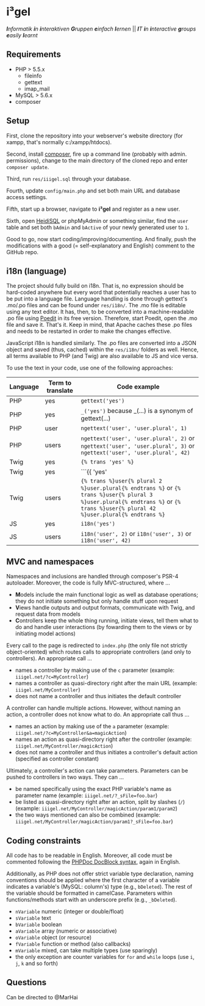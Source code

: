 # i³gel

_**I**nformatik **i**n **i**nteraktiven **G**ruppen **e**infach **l**ernen_ || _**I**T **i**n **i**nteractive **g**roups **e**asily **l**earnt_

## Requirements

- PHP > 5.5.x
  - fileinfo
  - gettext
  - imap_mail
- MySQL > 5.6.x
- composer


## Setup

First, clone the repository into your webserver's website directory (for xampp, that's normally c:/xampp/htdocs).

Second, install [composer](https://getcomposer.org/), fire up a command line (probably with admin. permissions), change to the main directory of the cloned repo and enter `composer update`.

Third, run `res/iiigel.sql` through your database.

Fourth, update `config/main.php` and set both main URL and database access settings.

Fifth, start up a browser, navigate to **i³gel** and register as a new user.

Sixth, open [HeidiSQL](http://www.heidisql.com/) or phpMyAdmin or something similar, find the `user` table and set both `bAdmin` and `bActive` of your newly generated user to `1`.

Good to go, now start coding/improving/documenting. And finally, push the modifications with a good (= self-explanatory and English) comment to the GitHub repo.


## i18n (language)

The project should fully build on i18n. That is, no expression should be hard-coded anywhere but every word that potentially reaches a user has to be put into a language file. Language handling is done through gettext's .mo/.po files and can be found under `res/i18n/`. The .mo file is editable using any text editor. It has, then, to be converted into a machine-readable .po file using [Poedit](https://poedit.net/) in its free version. Therefore, start Poedit, open the .mo file and save it. That's it. Keep in mind, that Apache caches these .po files and needs to be restarted in order to make the changes effective.

JavaScript i18n is handled similarly. The .po files are converted into a JSON object and saved (thus, cached) within the `res/i18n/` folders as well. Hence, all terms available to PHP (and Twig) are also available to JS and vice versa.

To use the text in your code, use one of the following approaches:

Language | Term to translate | Code example
--- | --- | ---
PHP | yes | ```gettext('yes')```
PHP | yes | ```_('yes')``` because \_(...) is a synonym of gettext(...)
PHP | user | ```ngettext('user', 'user.plural', 1)```
PHP | users | ```ngettext('user', 'user.plural', 2)``` or ```ngettext('user', 'user.plural', 3)``` or ```ngettext('user', 'user.plural', 42)```
Twig | yes | ```{% trans 'yes' %}```
Twig | yes | ```{{ 'yes'|trans }}```
Twig | users | ```{% trans %}user{% plural 2 %}user.plural{% endtrans %}``` or ```{% trans %}user{% plural 3 %}user.plural{% endtrans %}``` or ```{% trans %}user{% plural 42 %}user.plural{% endtrans %}```
JS | yes | ```i18n('yes')```
JS | users | ```i18n('user', 2)``` or ```i18n('user', 3)``` or ```i18n('user', 42)```


## MVC and namespaces

Namespaces and inclusions are handled through composer's PSR-4 autoloader. Moreover, the code is fully MVC-structured, where ...

- **M**odels include the main functional logic as well as database operations; they do not initiate something but only handle stuff upon request
- **V**iews handle outputs and output formats, communicate with Twig, and request data from models
- **C**ontrollers keep the whole thing running, initiate views, tell them what to do and handle user interactions (by fowarding them to the views or by initiating model actions)

Every call to the page is redirected to `index.php` (the only file not strictly object-oriented) which routes calls to appropriate controllers (and only to controllers). An appropriate call ...

- names a controller by making use of the `c` parameter (example: `iiigel.net/?c=MyController`)
- names a controller as quasi-directory right after the main URL (example: `iiigel.net/MyController`)
- does not name a controller and thus initiates the default controller

A controller can handle multiple actions. However, without naming an action, a controller does not know what to do. An appropriate call thus ...

- names an action by making use of the `a` parameter (example: `iiigel.net/?c=MyController&a=magicAction`)
- names an action as quasi-directory right after the controller (example: `iiigel.net/MyController/magicAction`)
- does not name a controller and thus initiates a controller's default action (specified as controller constant)

Ultimately, a controller's action can take parameters. Parameters can be pushed to controllers in two ways. They can ...
- be named specifically using the exact PHP variable's name as parameter name (example: `iiigel.net/?_sFile=foo.bar`)
- be listed as quasi-directory right after an action, split by slashes (`/`) (example: `iiigel.net/MyController/magicAction/param1/param2`)
- the two ways mentioned can also be combined (example: `iiigel.net/MyController/magicAction/param1?_sFile=foo.bar`)


## Coding constraints

All code has to be readable in English. Moreover, all code must be commented following the [PHPDoc DocBlock syntax](http://www.phpdoc.org/docs/latest/guides/docblocks.html), again in English.

Additionally, as PHP does not offer strict variable type declaration, naming conventions should be applied where the first character of a variable indicates a variable's (MySQL: column's) type (e.g., `bDeleted`). The rest of the variable should be formatted in camelCase. Parameters within functions/methods start with an underscore prefix (e.g., `_bDeleted`).

- `nVariable` numeric (integer or double/float)
- `sVariable` text
- `bVariable` boolean
- `aVariable` array (numeric or associative)
- `oVariable` object (or resource)
- `fVariable` function or method (also callbacks)
- `mVariable` mixed, can take multiple types (use sparingly)
- the only exception are counter variables for `for` and `while` loops (use `i`, `j`, `k` and so forth)


## Questions

Can be directed to @MarHai
